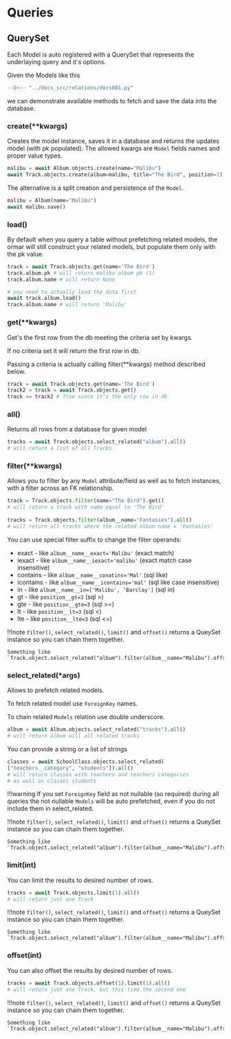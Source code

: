 # Queries

## QuerySet

Each Model is auto registered with a QuerySet that represents the underlaying query and it's options.

Given the Models like this

```Python 
--8<-- "../docs_src/relations/docs001.py"
```

we can demonstrate available methods to fetch and save the data into the database.

### create(**kwargs)

Creates the model instance, saves it in a database and returns the updates model (with pk populated).
The allowed kwargs are `Model` fields names and proper value types. 

```python
malibu = await Album.objects.create(name="Malibu")
await Track.objects.create(album=malibu, title="The Bird", position=1)
```

The alternative is a split creation and persistence of the `Model`.
```python
malibu = Album(name="Malibu")
await malibu.save()
```

### load()

By default when you query a table without prefetching related models, the ormar will still construct
your related models, but populate them only with the pk value.

```python
track = await Track.objects.get(name='The Bird')
track.album.pk # will return malibu album pk (1)
track.album.name # will return None

# you need to actually load the data first
await track.album.load()
track.album.name # will return 'Malibu'
```

### get(**kwargs)

Get's the first row from the db meeting the criteria set by kwargs.

If no criteria set it will return the first row in db.

Passing a criteria is actually calling filter(**kwargs) method described below.

```python
track = await Track.objects.get(name='The Bird')
track2 = track = await Track.objects.get()
track == track2 # True since it's the only row in db
```

### all()

Returns all rows from a database for given model

```python
tracks = await Track.objects.select_related("album").all()
# will return a list of all Tracks
```

### filter(**kwargs)

Allows you to filter by any `Model` attribute/field 
as well as to fetch instances, with a filter across an FK relationship.

```python
track = Track.objects.filter(name="The Bird").get()
# will return a track with name equal to 'The Bird'
 
tracks = Track.objects.filter(album__name="Fantasies").all()
# will return all tracks where the related album name = 'Fantasies'
```

You can use special filter suffix to change the filter operands:

*  exact - like `album__name__exact='Malibu'` (exact match)
*  iexact - like `album__name__iexact='malibu'` (exact match case insensitive)
*  contains - like `album__name__conatins='Mal'` (sql like)
*  icontains - like `album__name__icontains='mal'` (sql like case insensitive)
*  in - like `album__name__in=['Malibu', 'Barclay']` (sql in)
*  gt - like `position__gt=3` (sql >)
*  gte - like `position__gte=3` (sql >=)
*  lt - like `position__lt=3` (sql <)
*  lte - like `position__lte=3` (sql <=)

!!!note
    `filter()`, `select_related()`, `limit()` and `offset()` returns a QueySet instance so you can chain them together.
    
    Something like `Track.object.select_related("album").filter(album__name="Malibu").offset(1).limit(1).all()`

### select_related(*args)

Allows to prefetch related models. 

To fetch related model use `ForeignKey` names.

To chain related `Models` relation use double underscore.

```python
album = await Album.objects.select_related("tracks").all()
# will return album will all related tracks
```

You can provide a string or a list of strings

```python
classes = await SchoolClass.objects.select_related(
["teachers__category", "students"]).all()
# will return classes with teachers and teachers categories
# as well as classes students
```

!!!warning
    If you set `ForeignKey` field as not nullable (so required) during 
    all queries the not nullable `Models` will be auto prefetched, even if you do not include them in select_related.

!!!note
    `filter()`, `select_related()`, `limit()` and `offset()` returns a QueySet instance so you can chain them together.
    
    Something like `Track.object.select_related("album").filter(album__name="Malibu").offset(1).limit(1).all()`

### limit(int)

You can limit the results to desired number of rows.

```python
tracks = await Track.objects.limit(1).all()
# will return just one Track
```

!!!note
    `filter()`, `select_related()`, `limit()` and `offset()` returns a QueySet instance so you can chain them together.
    
    Something like `Track.object.select_related("album").filter(album__name="Malibu").offset(1).limit(1).all()`

### offset(int)

You can also offset the results by desired number of rows.

```python
tracks = await Track.objects.offset(1).limit(1).all()
# will return just one Track, but this time the second one
```

!!!note
    `filter()`, `select_related()`, `limit()` and `offset()` returns a QueySet instance so you can chain them together.
    
    Something like `Track.object.select_related("album").filter(album__name="Malibu").offset(1).limit(1).all()`